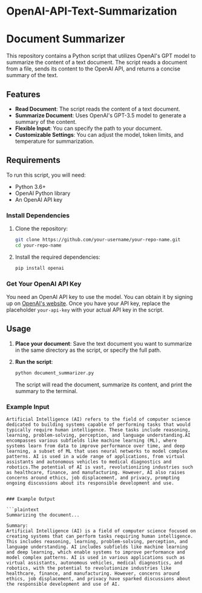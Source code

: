 # OpenAI-API-Text-Summarization

# Document Summarizer

This repository contains a Python script that utilizes OpenAI's GPT model to summarize the content of a text document. The script reads a document from a file, sends its content to the OpenAI API, and returns a concise summary of the text.

## Features

- **Read Document**: The script reads the content of a text document.
- **Summarize Document**: Uses OpenAI's GPT-3.5 model to generate a summary of the content.
- **Flexible Input**: You can specify the path to your document.
- **Customizable Settings**: You can adjust the model, token limits, and temperature for summarization.

## Requirements

To run this script, you will need:

- Python 3.6+
- OpenAI Python library
- An OpenAI API key

### Install Dependencies

1. Clone the repository:

    ```bash
    git clone https://github.com/your-username/your-repo-name.git
    cd your-repo-name
    ```

2. Install the required dependencies:

    ```bash
    pip install openai
    ```

### Get Your OpenAI API Key

You need an OpenAI API key to use the model. You can obtain it by signing up on [OpenAI's website](https://beta.openai.com/signup/). Once you have your API key, replace the placeholder `your-api-key` with your actual API key in the script.

## Usage

1. **Place your document**: Save the text document you want to summarize in the same directory as the script, or specify the full path.

2. **Run the script**:

    ```bash
    python document_summarizer.py
    ```

   The script will read the document, summarize its content, and print the summary to the terminal.

### Example Input
```plaintext
Artificial Intelligence (AI) refers to the field of computer science dedicated to building systems capable of performing tasks that would typically require human intelligence. These tasks include reasoning, learning, problem-solving, perception, and language understanding.AI encompasses various subfields like machine learning (ML), where systems learn from data to improve performance over time, and deep learning, a subset of ML that uses neural networks to model complex patterns. AI is used in a wide range of applications, from virtual assistants and autonomous vehicles to medical diagnostics and robotics.The potential of AI is vast, revolutionizing industries such as healthcare, finance, and manufacturing. However, AI also raises concerns around ethics, job displacement, and privacy, prompting ongoing discussions about its responsible development and use.


### Example Output

```plaintext
Summarizing the document...

Summary:
Artificial Intelligence (AI) is a field of computer science focused on creating systems that can perform tasks requiring human intelligence. This includes reasoning, learning, problem-solving, perception, and language understanding. AI includes subfields like machine learning and deep learning, which enable systems to improve performance and model complex patterns. AI is used in various applications such as virtual assistants, autonomous vehicles, medical diagnostics, and robotics, with the potential to revolutionize industries like healthcare, finance, and manufacturing. However, concerns around ethics, job displacement, and privacy have sparked discussions about the responsible development and use of AI.
